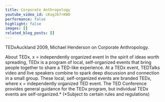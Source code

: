 ```yaml
---
title: Corporate Anthropology
youtube_video_id: cKugJk7rKW0
performance: false
highlight: false
images: []
related_blog_posts: []
---
```


TEDxAuckland 2009, Michael Henderson on Corporate Anthropology.

About TEDx, x = independently organized event
In the spirit of ideas worth spreading, TEDx is a program of local, self-organized events that bring people together to share a TED-like experience. At a TEDx event, TEDTalks video and live speakers combine to spark deep discussion and connection in a small group. These local, self-organized events are branded TEDx, where x = independently organized TED event. The TED Conference provides general guidance for the TEDx program, but individual TEDx events are self-organized.* (*Subject to certain rules and regulations)
